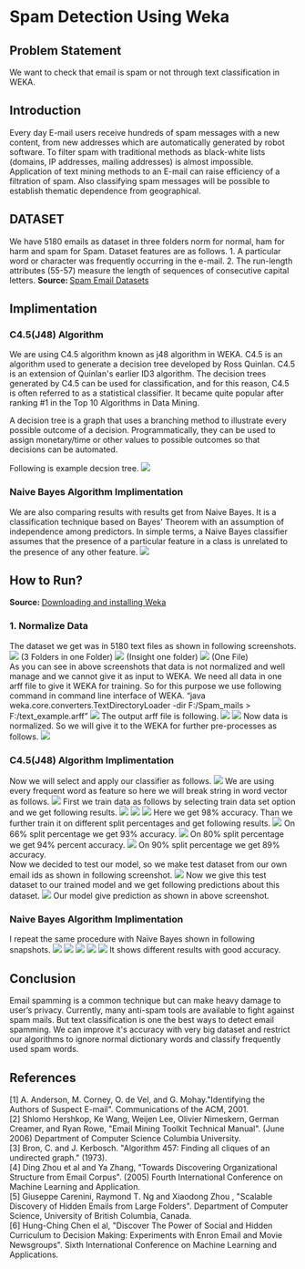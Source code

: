 
# Spam Detection Using Weka

<h2>Problem Statement</h2>
We want to check that email is spam or not through text classification in WEKA.
<h2>Introduction</h2>
Every day E-mail users receive hundreds of spam messages with a new content, from new addresses which are automatically generated by robot software. To filter spam with traditional methods as black-white lists (domains, IP addresses, mailing addresses) is almost impossible. Application of text mining methods to an E-mail can raise efficiency of a filtration of spam. Also classifying spam messages will be possible to establish thematic dependence from geographical.

<h2>DATASET</h2>
We have 5180 emails as dataset in three folders norm for normal, ham for harm and spam for Spam. Dataset features are as follows.
1.	A particular word or character was frequently occurring in the e-mail. 
2.	The run-length attributes (55-57) measure the length of sequences of consecutive capital letters.
<b>Source: </b><a href="http://www2.aueb.gr/users/ion/data/enron-spam/">Spam Email Datasets</a>
<h2>Implimentation</h2>
<h3>C4.5(J48) Algorithm</h3>
We are using C4.5 algorithm known as j48 algorithm in WEKA. C4.5 is an algorithm used to generate a decision tree developed by Ross Quinlan. C4.5 is an extension of Quinlan's earlier ID3 algorithm. The decision trees generated by C4.5 can be used for classification, and for this reason, C4.5 is often referred to as a statistical classifier. 
It became quite popular after ranking #1 in the Top 10 Algorithms in Data Mining.<br>

A decision tree is a graph that uses a branching method to illustrate every possible outcome of a decision. Programmatically, they can be used to assign monetary/time or other values to possible outcomes so that decisions can be automated.

Following is example decsion tree.
<img src="https://github.com/waleedalinizami/IML-Smester-Project/blob/master/img/25.JPG">
<h3>Naive Bayes Algorithm Implimentation</h3>
We are also comparing results with results get from Naive Bayes. It is a classification technique based on Bayes' Theorem with an assumption of independence among predictors. In simple terms, a Naive Bayes classifier assumes that the presence of a particular feature in a class is unrelated to the presence of any other feature.
<img src="https://github.com/waleedalinizami/IML-Smester-Project/blob/master/img/24.png">

<h2>How to Run?</h2>
<b>Source: </b><a href="http://www.cs.waikato.ac.nz/ml/weka/downloading.html">Downloading and installing Weka</a>
<h3>1.	Normalize Data</h3>
The dataset we get was in 5180 text files as shown in following screenshots.
<img src="https://github.com/waleedalinizami/IML-Smester-Project/blob/master/img/1.png">
(3 Folders in one Folder)
<img src="https://github.com/waleedalinizami/IML-Smester-Project/blob/master/img/2.png">
 (Insight one folder)
 <img src="https://github.com/waleedalinizami/IML-Smester-Project/blob/master/img/3.png">
 (One File)<br>
 As you can see in above screenshots that data is not normalized and well manage and we cannot give it as input to WEKA. We need all data in one arff file to give it WEKA for training. So for this purpose we use following command in command line interface of WEKA. 
“java weka.core.converters.TextDirectoryLoader -dir F:/Spam_mails > F:/text_example.arff”
<img src="https://github.com/waleedalinizami/IML-Smester-Project/blob/master/img/4.png">
The output arff file is following.
<img src="https://github.com/waleedalinizami/IML-Smester-Project/blob/master/img/5.png">
<img src="https://github.com/waleedalinizami/IML-Smester-Project/blob/master/img/6.png">
Now data is normalized. So we will give it to the WEKA for further pre-processes as follows.
<img src="https://github.com/waleedalinizami/IML-Smester-Project/blob/master/img/7.png">
<h3>C4.5(J48) Algorithm Implimentation</h3>
Now we will select and apply our classifier as follows. 
<img src="https://github.com/waleedalinizami/IML-Smester-Project/blob/master/img/8.png">
We are using every frequent word as feature so here we will break string in word vector as follows.
<img src="https://github.com/waleedalinizami/IML-Smester-Project/blob/master/img/9.png">
First we train data as follows by selecting train data set option and we get following results.
<img src="https://github.com/waleedalinizami/IML-Smester-Project/blob/master/img/10.png">
<img src="https://github.com/waleedalinizami/IML-Smester-Project/blob/master/img/11.png">
<img src="https://github.com/waleedalinizami/IML-Smester-Project/blob/master/img/12.png">
Here we get 98% accuracy. Than we further train it on different split percentages and get following results.
<img src="https://github.com/waleedalinizami/IML-Smester-Project/blob/master/img/13.png">
On 66% split percentage we get 93% accuracy. 
<img src="https://github.com/waleedalinizami/IML-Smester-Project/blob/master/img/14.png">
On 80% split percentage we get 94% percent accuracy. 
<img src="https://github.com/waleedalinizami/IML-Smester-Project/blob/master/img/15.png">
On 90% split percentage we get 89% accuracy.<br>
Now we decided to test our model, so we make test dataset from our own email ids as shown in following screenshot. 
<img src="https://github.com/waleedalinizami/IML-Smester-Project/blob/master/img/16.png">
Now we give this test dataset to our trained model and we get following predictions about this dataset.
<img src="https://github.com/waleedalinizami/IML-Smester-Project/blob/master/img/17.png">
Our model give prediction as shown in above screenshot. 
<h3>Naive Bayes Algorithm Implimentation</h3>
I repeat the same procedure with Naïve Bayes shown in following snapshots.
<img src="https://github.com/waleedalinizami/IML-Smester-Project/blob/master/img/18.png">
<img src="https://github.com/waleedalinizami/IML-Smester-Project/blob/master/img/19.png">
<img src="https://github.com/waleedalinizami/IML-Smester-Project/blob/master/img/20.png">
<img src="https://github.com/waleedalinizami/IML-Smester-Project/blob/master/img/21.png">
<img src="https://github.com/waleedalinizami/IML-Smester-Project/blob/master/img/22.png">
It shows different results with good accuracy. 

<h2>Conclusion</h2>
Email spamming is a common technique but can make heavy damage to user’s privacy. Currently, many anti-spam tools are available to fight against spam mails. But text classification is one the best ways to detect email spamming. We can improve it's accuracy with very big dataset and restrict our algorithms to ignore normal dictionary words and classify frequently used spam words.
<h2>References</h2>
[1] A. Anderson, M. Corney, O. de Vel, and G. Mohay."Identifying the 
Authors of Suspect E-mail". Communications of the ACM, 2001.<br> 
[2] Shlomo Hershkop, Ke Wang, Weijen Lee, Olivier Nimeskern, German 
Creamer, and Ryan Rowe, "Email Mining Toolkit Technical Manual". 
(June 2006) Department of Computer Science Columbia University. <br> 
[3] Bron, C. and J. Kerbosch. "Algorithm 457: Finding all cliques of an 
undirected graph." (1973). <br> 
[4] Ding Zhou et al and Ya Zhang, "Towards Discovering Organizational 
Structure from Email Corpus". (2005) Fourth International Conference on 
Machine Learning and Application. <br> 
[5]  Giuseppe Carenini, Raymond T. Ng and Xiaodong Zhou , "Scalable 
Discovery of Hidden Emails from Large Folders". Department of 
Computer Science, University of British Columbia, Canada. <br> 
[6] Hung-Ching Chen el al, "Discover The Power of Social and Hidden 
Curriculum to Decision Making: Experiments with Enron Email and 
Movie Newsgroups". Sixth International Conference on Machine 
Learning and Applications. <br> 

